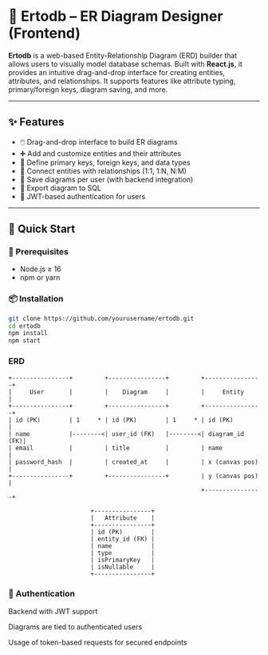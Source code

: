 # 📐 Ertodb – ER Diagram Designer (Frontend)

**Ertodb** is a web-based Entity-Relationship Diagram (ERD) builder that allows users to visually model database schemas. Built with **React.js**, it provides an intuitive drag-and-drop interface for creating entities, attributes, and relationships. It supports features like attribute typing, primary/foreign keys, diagram saving, and more.

---

## ✨ Features

- 🖱️ Drag-and-drop interface to build ER diagrams
- ➕ Add and customize entities and their attributes
- 🔑 Define primary keys, foreign keys, and data types
- 🔗 Connect entities with relationships (1:1, 1:N, N:M)
- 💾 Save diagrams per user (with backend integration)
- 🧾 Export diagram to SQL 
- 👤 JWT-based authentication for users 

---

## 🚀 Quick Start

### 🔧 Prerequisites

- Node.js ≥ 16
- npm or yarn

### 📦 Installation

```bash
git clone https://github.com/yourusername/ertodb.git
cd ertodb
npm install
npm start

```
### ERD
````
+----------------+         +----------------+         +----------------+
|     User       |         |    Diagram     |         |     Entity     |
+----------------+         +----------------+         +----------------+
| id (PK)        | 1     * | id (PK)        | 1     * | id (PK)        |
| name           |--------<| user_id (FK)   |--------<| diagram_id (FK)|
| email          |         | title          |         | name           |
| password_hash  |         | created_at     |         | x (canvas pos) |
+----------------+         +----------------+         | y (canvas pos) |
                                                      +----------------+

                       +----------------+     
                       |   Attribute    |     
                       +----------------+     
                       | id (PK)        |     
                       | entity_id (FK) |     
                       | name           |     
                       | type           |     
                       | isPrimaryKey   |     
                       | isNullable     |     
                       +----------------+     

````
### 🔐 Authentication

Backend with JWT support 

Diagrams are tied to authenticated users

Usage of  token-based requests for secured endpoints
